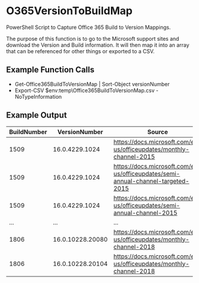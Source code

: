 # O365VersionToBuildMap

PowerShell Script to Capture Office 365 Build to Version Mappings.

The purpose of this function is to go to the Microsoft support sites and download the Version and Build information.  It will then map it into an array that can be referenced for other things or exported to a CSV.

## Example Function Calls

* Get-Office365BuildToVersionMap | Sort-Object versionNumber
* Export-CSV $env:temp\Office365BuildToVersionMap.csv -NoTypeInformation

## Example Output

BuildNumber|VersionNumber|Source
---|---|---
1509|16.0.4229.1024|https://docs.microsoft.com/en-us/officeupdates/monthly-channel-2015
1509|16.0.4229.1024|https://docs.microsoft.com/en-us/officeupdates/semi-annual-channel-targeted-2015
1509|16.0.4229.1024|https://docs.microsoft.com/en-us/officeupdates/semi-annual-channel-2015
...|...|...
1806|16.0.10228.20080|https://docs.microsoft.com/en-us/officeupdates/monthly-channel-2018
1806|16.0.10228.20104|https://docs.microsoft.com/en-us/officeupdates/monthly-channel-2018